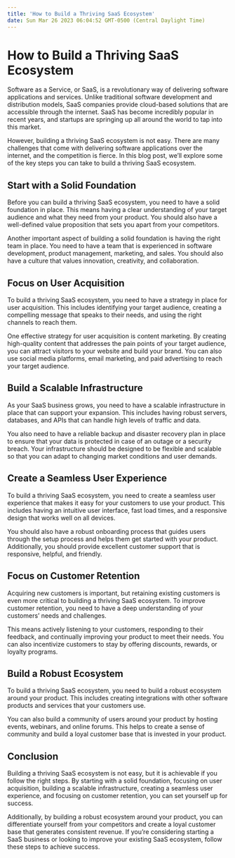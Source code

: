 ```yaml
---
title: 'How to Build a Thriving SaaS Ecosystem'
date: Sun Mar 26 2023 06:04:52 GMT-0500 (Central Daylight Time)
---
```


# How to Build a Thriving SaaS Ecosystem

Software as a Service, or SaaS, is a revolutionary way of delivering software applications and services. Unlike traditional software development and distribution models, SaaS companies provide cloud-based solutions that are accessible through the internet. SaaS has become incredibly popular in recent years, and startups are springing up all around the world to tap into this market.

However, building a thriving SaaS ecosystem is not easy. There are many challenges that come with delivering software applications over the internet, and the competition is fierce. In this blog post, we’ll explore some of the key steps you can take to build a thriving SaaS ecosystem.

## Start with a Solid Foundation

Before you can build a thriving SaaS ecosystem, you need to have a solid foundation in place. This means having a clear understanding of your target audience and what they need from your product. You should also have a well-defined value proposition that sets you apart from your competitors.

Another important aspect of building a solid foundation is having the right team in place. You need to have a team that is experienced in software development, product management, marketing, and sales. You should also have a culture that values innovation, creativity, and collaboration.

## Focus on User Acquisition

To build a thriving SaaS ecosystem, you need to have a strategy in place for user acquisition. This includes identifying your target audience, creating a compelling message that speaks to their needs, and using the right channels to reach them.

One effective strategy for user acquisition is content marketing. By creating high-quality content that addresses the pain points of your target audience, you can attract visitors to your website and build your brand. You can also use social media platforms, email marketing, and paid advertising to reach your target audience.

## Build a Scalable Infrastructure

As your SaaS business grows, you need to have a scalable infrastructure in place that can support your expansion. This includes having robust servers, databases, and APIs that can handle high levels of traffic and data.

You also need to have a reliable backup and disaster recovery plan in place to ensure that your data is protected in case of an outage or a security breach. Your infrastructure should be designed to be flexible and scalable so that you can adapt to changing market conditions and user demands.

## Create a Seamless User Experience

To build a thriving SaaS ecosystem, you need to create a seamless user experience that makes it easy for your customers to use your product. This includes having an intuitive user interface, fast load times, and a responsive design that works well on all devices.

You should also have a robust onboarding process that guides users through the setup process and helps them get started with your product. Additionally, you should provide excellent customer support that is responsive, helpful, and friendly.

## Focus on Customer Retention

Acquiring new customers is important, but retaining existing customers is even more critical to building a thriving SaaS ecosystem. To improve customer retention, you need to have a deep understanding of your customers’ needs and challenges.

This means actively listening to your customers, responding to their feedback, and continually improving your product to meet their needs. You can also incentivize customers to stay by offering discounts, rewards, or loyalty programs.

## Build a Robust Ecosystem

To build a thriving SaaS ecosystem, you need to build a robust ecosystem around your product. This includes creating integrations with other software products and services that your customers use.

You can also build a community of users around your product by hosting events, webinars, and online forums. This helps to create a sense of community and build a loyal customer base that is invested in your product.

## Conclusion

Building a thriving SaaS ecosystem is not easy, but it is achievable if you follow the right steps. By starting with a solid foundation, focusing on user acquisition, building a scalable infrastructure, creating a seamless user experience, and focusing on customer retention, you can set yourself up for success.

Additionally, by building a robust ecosystem around your product, you can differentiate yourself from your competitors and create a loyal customer base that generates consistent revenue. If you’re considering starting a SaaS business or looking to improve your existing SaaS ecosystem, follow these steps to achieve success.
